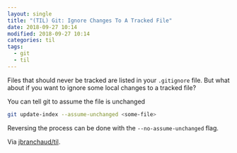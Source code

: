 ```yaml
---
layout: single
title: "(TIL) Git: Ignore Changes To A Tracked File"
date: 2018-09-27 10:14
modified: 2018-09-27 10:14
categories: til
tags:
  - git
  - til
---
```


Files that should never be tracked are listed in your `.gitignore` file. But
what about if you want to ignore some local changes to a tracked file?

You can tell git to assume the file is unchanged

```bash
git update-index --assume-unchanged <some-file>
```

Reversing the process can be done with the `--no-assume-unchanged` flag.

Via [jbranchaud/til](https://github.com/jbranchaud/til).

